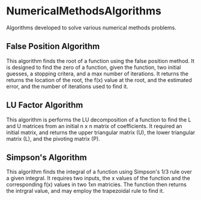 # NumericalMethodsAlgorithms
Algorithms developed to solve various numerical methods problems.

## False Position Algorithm
This algorithm finds the root of a function using the false position method. It is designed to find the zero of a function, given the function, two initial guesses, a stopping critera, and a max number of iterations. It returns the returns the location of the root, the f(x) value at the root, and the estimated error, and the number of iterations used to find it. 

## LU Factor Algorithm
This algorithm is performs the LU decomposition of a function to find the L and U matrices from an initial n x n matrix of coefficients.  It required an initial matrix, and returns the upper triangular matrix (U), the lower triangular matrix (L), and the pivoting matrix (P). 

## Simpson's Algorithm
This algorithm finds the integral of a function using Simpson's 1/3 rule over a given integral.  It requires two inputs, the x values of the function and the corresponding f(x) values in two 1xn matricies. The function then returns the intrgral value, and may employ the trapezoidal rule to find it. 

